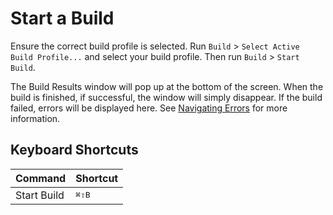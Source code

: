 # Start a Build

Ensure the correct build profile is selected. Run `Build` &gt; `Select Active Build Profile...` and select your build profile. Then run `Build` &gt; `Start Build`.

The Build Results window will pop up at the bottom of the screen. When the build is finished, if successful, the window will simply disappear. If the build failed, errors will be displayed here. See [Navigating Errors](/docs/navigating-errors) for more information.

## Keyboard Shortcuts

| Command     | Shortcut       |
| ----------- | -------------- |
| Start Build | <kbd>⌘⇧B</kbd> |
